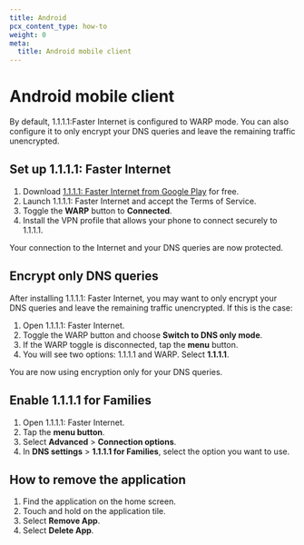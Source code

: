 ```yaml
---
title: Android
pcx_content_type: how-to
weight: 0
meta:
  title: Android mobile client
---
```


# Android mobile client

By default, 1.1.1.1:Faster Internet is configured to WARP mode. You can also configure it to only encrypt your DNS queries and leave the remaining traffic unencrypted.

## Set up 1.1.1.1: Faster Internet

1. Download [1.1.1.1: Faster Internet from Google Play](https://play.google.com/store/apps/details?id=com.cloudflare.onedotonedotonedotone) for free.
2. Launch 1.1.1.1: Faster Internet and accept the Terms of Service.
3. Toggle the **WARP** button to **Connected**.
4. Install the VPN profile that allows your phone to connect securely to 1.1.1.1.

Your connection to the Internet and your DNS queries are now protected.

## Encrypt only DNS queries

After installing 1.1.1.1: Faster Internet, you may want to only encrypt your DNS queries and leave the remaining traffic unencrypted. If this is the case:

1. Open 1.1.1.1: Faster Internet.
2. Toggle the WARP button and choose **Switch to DNS only mode**.
3. If the WARP toggle is disconnected, tap the **menu** button.
4. You will see two options: 1.1.1.1 and WARP. Select **1.1.1.1**.

You are now using encryption only for your DNS queries.

## Enable 1.1.1.1 for Families

1. Open 1.1.1.1: Faster Internet.
2. Tap the **menu button**.
3. Select **Advanced** > **Connection options**.
4. In **DNS settings** > **1.1.1.1 for Families**, select the option you want to use.

## How to remove the application

1. Find the application on the home screen.
2. Touch and hold on the application tile.
3. Select **Remove App**.
4. Select **Delete App**.
